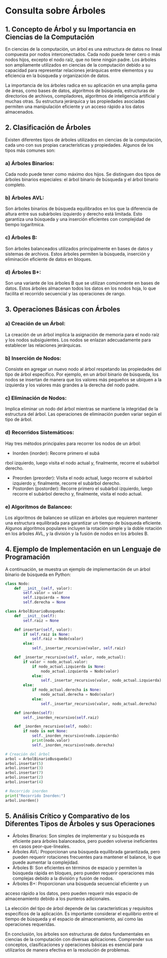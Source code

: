 # Consulta sobre Árboles

## 1. Concepto de Árbol y su Importancia en Ciencias de la Computación

En ciencias de la computación, un árbol es una estructura de datos no lineal compuesta por nodos interconectados. Cada nodo puede tener cero o más nodos hijos, excepto el nodo raíz, que no tiene ningún padre. Los árboles son ampliamente utilizados en ciencias de la computación debido a su capacidad para representar relaciones jerárquicas entre elementos y su eficiencia en la búsqueda y organización de datos.

La importancia de los árboles radica en su aplicación en una amplia gama de áreas, como bases de datos, algoritmos de búsqueda, estructuras de directorios de archivos, compiladores, algoritmos de inteligencia artificial y muchas otras. Su estructura jerárquica y las propiedades asociadas permiten una manipulación eficiente y un acceso rápido a los datos almacenados.

## 2. Clasificación de Árboles

Existen diferentes tipos de árboles utilizados en ciencias de la computación, cada uno con sus propias características y propiedades. Algunos de los tipos más comunes son:

### a) Árboles Binarios: 
Cada nodo puede tener como máximo dos hijos. Se distinguen dos tipos de árboles binarios especiales: el árbol binario de búsqueda y el árbol binario completo.

### b) Árboles AVL:
Son árboles binarios de búsqueda equilibrados en los que la diferencia de altura entre sus subárboles izquierdo y derecho está limitada. Esto garantiza una búsqueda y una inserción eficientes con complejidad de tiempo logarítmica.

### c) Árboles B: 
Son árboles balanceados utilizados principalmente en bases de datos y sistemas de archivos. Estos árboles permiten la búsqueda, inserción y eliminación eficiente de datos en bloques.

### d) Árboles B+: 
Son una variante de los árboles B que se utilizan comúnmente en bases de datos. Estos árboles almacenan todos los datos en los nodos hoja, lo que facilita el recorrido secuencial y las operaciones de rango.

## 3. Operaciones Básicas con Árboles

### a) Creación de un Árbol: 
La creación de un árbol implica la asignación de memoria para el nodo raíz y los nodos subsiguientes. Los nodos se enlazan adecuadamente para establecer las relaciones jerárquicas.

### b) Inserción de Nodos: 
Consiste en agregar un nuevo nodo al árbol respetando las propiedades del tipo de árbol específico. Por ejemplo, en un árbol binario de búsqueda, los nodos se insertan de manera que los valores más pequeños se ubiquen a la izquierda y los valores más grandes a la derecha del nodo padre.

### c) Eliminación de Nodos: 
Implica eliminar un nodo del árbol mientras se mantiene la integridad de la estructura del árbol. Las operaciones de eliminación pueden variar según el tipo de árbol.

### d) Recorridos Sistemáticos: 
Hay tres métodos principales para recorrer los nodos de un árbol:
   - Inorden (inorder): Recorre primero el subá

rbol izquierdo, luego visita el nodo actual y, finalmente, recorre el subárbol derecho.
   - Preorden (preorder): Visita el nodo actual, luego recorre el subárbol izquierdo y, finalmente, recorre el subárbol derecho.
   - Postorden (postorder): Recorre primero el subárbol izquierdo, luego recorre el subárbol derecho y, finalmente, visita el nodo actual.

### e) Algoritmos de Balanceo: 
Los algoritmos de balanceo se utilizan en árboles que requieren mantener una estructura equilibrada para garantizar un tiempo de búsqueda eficiente. Algunos algoritmos populares incluyen la rotación simple y la doble rotación en los árboles AVL, y la división y la fusión de nodos en los árboles B.

## 4. Ejemplo de Implementación en un Lenguaje de Programación

A continuación, se muestra un ejemplo de implementación de un árbol binario de búsqueda en Python:

```python
class Nodo:
    def __init__(self, valor):
        self.valor = valor
        self.izquierda = None
        self.derecha = None

class ArbolBinarioBusqueda:
    def __init__(self):
        self.raiz = None

    def insertar(self, valor):
        if self.raiz is None:
            self.raiz = Nodo(valor)
        else:
            self._insertar_recursivo(valor, self.raiz)

    def _insertar_recursivo(self, valor, nodo_actual):
        if valor < nodo_actual.valor:
            if nodo_actual.izquierda is None:
                nodo_actual.izquierda = Nodo(valor)
            else:
                self._insertar_recursivo(valor, nodo_actual.izquierda)
        else:
            if nodo_actual.derecha is None:
                nodo_actual.derecha = Nodo(valor)
            else:
                self._insertar_recursivo(valor, nodo_actual.derecha)

    def inorden(self):
        self._inorden_recursivo(self.raiz)

    def _inorden_recursivo(self, nodo):
        if nodo is not None:
            self._inorden_recursivo(nodo.izquierda)
            print(nodo.valor)
            self._inorden_recursivo(nodo.derecha)

# Creación del árbol
arbol = ArbolBinarioBusqueda()
arbol.insertar(5)
arbol.insertar(3)
arbol.insertar(7)
arbol.insertar(2)
arbol.insertar(4)

# Recorrido inorden
print("Recorrido Inorden:")
arbol.inorden()
```

## 5. Análisis Crítico y Comparativo de los Diferentes Tipos de Árboles y sus Operaciones

- Árboles Binarios: Son simples de implementar y su búsqueda es eficiente para árboles balanceados, pero pueden volverse ineficientes en casos peor-que-lineales.
- Árboles AVL: Proporcionan una búsqueda equilibrada garantizada, pero pueden requerir rotaciones frecuentes para mantener el balance, lo que puede aumentar la complejidad.
- Árboles B: Son eficientes en términos de espacio y permiten la búsqueda rápida en bloques, pero pueden requerir operaciones más complejas debido a la división y fusión de nodos.
- Árboles B+: Proporcionan una búsqueda secuencial eficiente y un

 acceso rápido a los datos, pero pueden requerir más espacio de almacenamiento debido a los punteros adicionales.

La elección del tipo de árbol depende de las características y requisitos específicos de la aplicación. Es importante considerar el equilibrio entre el tiempo de búsqueda y el espacio de almacenamiento, así como las operaciones requeridas.

En conclusión, los árboles son estructuras de datos fundamentales en ciencias de la computación con diversas aplicaciones. Comprender sus conceptos, clasificaciones y operaciones básicas es esencial para utilizarlos de manera efectiva en la resolución de problemas.

